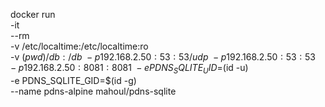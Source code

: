 docker run \
-it \
--rm \
-v /etc/localtime:/etc/localtime:ro \
-v $(pwd)/db:/db \
-p 192.168.2.50:53:53/udp \
-p 192.168.2.50:53:53 \
-p 192.168.2.50:8081:8081 \
-e PDNS_SQLITE_UID=$(id -u) \
-e PDNS_SQLITE_GID=$(id -g) \
--name pdns-alpine mahoul/pdns-sqlite
